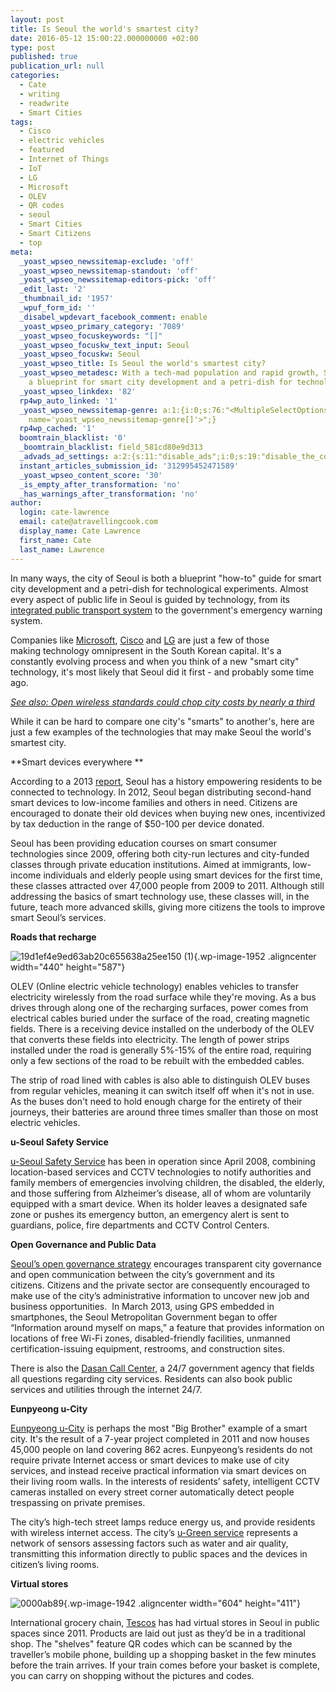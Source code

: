 ```yaml
---
layout: post
title: Is Seoul the world's smartest city?
date: 2016-05-12 15:00:22.000000000 +02:00
type: post
published: true
publication_url: null
categories:
  - Cate
  - writing
  - readwrite
  - Smart Cities
tags:
  - Cisco
  - electric vehicles
  - featured
  - Internet of Things
  - IoT
  - LG
  - Microsoft
  - OLEV
  - QR codes
  - seoul
  - Smart Cities
  - Smart Citizens
  - top
meta:
  _yoast_wpseo_newssitemap-exclude: 'off'
  _yoast_wpseo_newssitemap-standout: 'off'
  _yoast_wpseo_newssitemap-editors-pick: 'off'
  _edit_last: '2'
  _thumbnail_id: '1957'
  _wpuf_form_id: ''
  _disabel_wpdevart_facebook_comment: enable
  _yoast_wpseo_primary_category: '7089'
  _yoast_wpseo_focuskeywords: "[]"
  _yoast_wpseo_focuskw_text_input: Seoul
  _yoast_wpseo_focuskw: Seoul
  _yoast_wpseo_title: Is Seoul the world's smartest city?
  _yoast_wpseo_metadesc: With a tech-mad population and rapid growth, Seoul is both
    a blueprint for smart city development and a petri-dish for technological experiments.
  _yoast_wpseo_linkdex: '82'
  rp4wp_auto_linked: '1'
  _yoast_wpseo_newssitemap-genre: a:1:{i:0;s:76:"<MultipleSelectOptions {} for select
    name='yoast_wpseo_newssitemap-genre[]'>";}
  rp4wp_cached: '1'
  boomtrain_blacklist: '0'
  _boomtrain_blacklist: field_581cd80e9d313
  _advads_ad_settings: a:2:{s:11:"disable_ads";i:0;s:19:"disable_the_content";i:0;}
  instant_articles_submission_id: '312995452471589'
  _yoast_wpseo_content_score: '30'
  _is_empty_after_transformation: 'no'
  _has_warnings_after_transformation: 'no'
author:
  login: cate-lawrence
  email: cate@atravellingcook.com
  display_name: Cate Lawrence
  first_name: Cate
  last_name: Lawrence
---
```

In many ways, the city of Seoul is both a blueprint "how-to" guide for
smart city development and a petri-dish for technological experiments.
Almost every aspect of public life in Seoul is guided by technology,
from its [integrated public transport
system](https://city.lgcns.com/Contents/EN/Main/Main.aspx) to the
government's emergency warning system.

Companies like
[Microsoft](https://citynetmembers.wordpress.com/2013/10/08/announcing-microsoft-citynext-joins-the-2013-citynet-seoul-congress/),
[Cisco](https://www.cisco.com/web/KR/innovationcenter/songdo/index-en.html) and
[LG](https://city.lgcns.com/Contents/EN/Main/Main.aspx) are just a few of
those making technology omnipresent in the South Korean capital. It's a
constantly evolving process and when you think of a new "smart city"
technology, it's most likely that Seoul did it first - and probably some
time ago.

[*See also: Open wireless standards could chop city costs by nearly a
third*](https://readwrite.com/2016/05/07/smart-cities-open-wireless-standards-ct4/)

While it can be hard to compare one city's "smarts" to another's, here
are just a few examples of the technologies that may make Seoul the
world's smartest city.

**Smart devices everywhere **

According to a 2013
[report](https://www.itu.int/dms_pub/itu-t/oth/23/01/T23010000190001PDFE.pdf),
Seoul has a history empowering residents to be connected to technology.
In 2012, Seoul began distributing second-hand smart devices to
low-income families and others in need. Citizens are encouraged to
donate their old devices when buying new ones, incentivized by tax
deduction in the range of \$50-100 per device donated.

Seoul has been providing education courses on smart consumer
technologies since 2009, offering both city-run lectures and city-funded
classes through private education institutions. Aimed at immigrants,
low-income individuals and elderly people using smart devices for the
first time, these classes attracted over 47,000 people from 2009 to
2011. Although still addressing the basics of smart technology use,
these classes will, in the future, teach more advanced skills, giving
more citizens the tools to improve smart Seoul’s services.

**Roads that recharge**

![19d1ef4e9ed63ab20c655638a25ee150
(1)](rw-import/19d1ef4e9ed63ab20c655638a25ee150-1-768x1024.jpg){.wp-image-1952
.aligncenter width="440" height="587"}

OLEV (Online electric vehicle technology) enables vehicles to transfer
electricity wirelessly from the road surface while they're moving. As a
bus drives through along one of the recharging surfaces, power comes
from electrical cables buried under the surface of the road, creating
magnetic fields. There is a receiving device installed on the underbody
of the OLEV that converts these fields into electricity. The length of
power strips installed under the road is generally 5%-15% of the entire
road, requiring only a few sections of the road to be rebuilt with the
embedded cables.

The strip of road lined with cables is also able to distinguish OLEV
buses from regular vehicles, meaning it can switch itself off when it's
not in use. As the buses don't need to hold enough charge for the
entirety of their journeys, their batteries are around three times
smaller than those on most electric vehicles.

**u-Seoul Safety Service**

[u-Seoul Safety
Service](https://www.tekes.fi/globalassets/global/ohjelmat-ja-palvelut/ohjelmat/ubicom/aineistot/raportit/korea/ubiquitouscityinkorea.pdf)
has been in operation since April 2008, combining location-based
services and CCTV technologies to notify authorities and family members
of emergencies involving children, the disabled, the elderly, and those
suffering from Alzheimer’s disease, all of whom are voluntarily equipped
with a smart device. When its holder leaves a designated safe zone or
pushes its emergency button, an emergency alert is sent to guardians,
police, fire departments and CCTV Control Centers.

**Open Governance and Public Data**

[Seoul’s open governance
strategy](https://citynet-ap.org/wp-content/uploads/2014/06/Seoul-e-Government-English.pdf)
encourages transparent city governance and open communication between
the city’s government and its citizens. Citizens and the private sector
are consequently encouraged to make use of the city’s administrative
information to uncover new job and business opportunities.  In March
2013, using GPS embedded in smartphones, the Seoul Metropolitan
Government began to offer “Information around myself on maps,” a feature
that provides information on locations of free Wi-Fi zones,
disabled-friendly facilities, unmanned certification-issuing equipment,
restrooms, and construction sites.

There is also the [Dasan Call
Center,](https://120dasan.seoul.go.kr/foreign/english.html) a 24/7
government agency that fields all questions regarding city services.
Residents can also book public services and utilities through the
internet 24/7.

**Eunpyeong u-City**

[Eunpyeong
u-City](https://city.lgcns.com/Contents/EN/CaseStudy/CaseView.aspx?pageNo=1&iclsNo=&caseNo=21&searchStr=%22)
is perhaps the most "Big Brother" example of a smart city. It's the
result of a 7-year project completed in 2011 and now houses 45,000
people on land covering 862 acres. Eunpyeong’s residents do not require
private Internet access or smart devices to make use of city services,
and instead receive practical information via smart devices on their
living room walls. In the interests of residents’ safety, intelligent
CCTV cameras installed on every street corner automatically detect
people trespassing on private premises.

The city’s high-tech street lamps reduce energy us, and provide
residents with wireless internet access. The city’s [u-Green
service](https://www.tekes.fi/globalassets/global/ohjelmat-ja-palvelut/ohjelmat/ubicom/aineistot/raportit/korea/ubiquitouscityinkorea.pdf)
represents a network of sensors assessing factors such as water and air
quality, transmitting this information directly to public spaces and the
devices in citizen’s living rooms.

**Virtual stores**

![0000ab89](rw-import/0000ab89-1024x697.jpeg){.wp-image-1942
.aligncenter width="604" height="411"}

International grocery chain,
[Tescos](https://www.telegraph.co.uk/technology/mobile-phones/8601147/Tesco-builds-virtual-shops-for-Korean-commuters.html)
has had virtual stores in Seoul in public spaces since 2011. Products
are laid out just as they’d be in a traditional shop. The "shelves"
feature QR codes which can be scanned by the traveller’s mobile phone,
building up a shopping basket in the few minutes before the train
arrives. If your train comes before your basket is complete, you can
carry on shopping without the pictures and codes.
